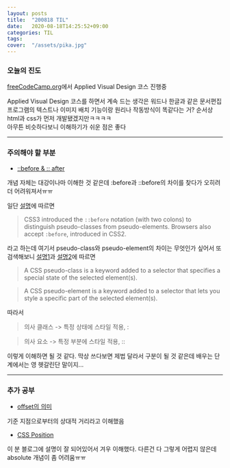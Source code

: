 ```yaml
---
layout: posts
title:  "200818 TIL"
date:   2020-08-18T14:25:52+09:00
categories: TIL
tags:	
cover:  "/assets/pika.jpg"
---
```


<h3>오늘의 진도</h3>

[freeCodeCamp.org](https://www.freecodecamp.org/)에서 Applied Visual Design 코스 진행중

Applied Visual Design 코스를 하면서 계속 드는 생각은 워드나 한글과 같은 문서편집 프로그램의 텍스트나 이미지 배치 기능이랑 원리나 작동방식이 똑같다는 거? 순서상 html과 css가 먼저 개발됐겠지만ㅋㅋㅋㅋ
<br>아무튼 비슷하다보니 이해하기가 쉬운 점은 좋다

<hr>

<h3>주의해야 할 부분</h3>

 - [::before & :: after](https://www.freecodecamp.org/learn/responsive-web-design/applied-visual-design/create-a-more-complex-shape-using-css-and-html)

개념 자체는 대강이나마 이해한 것 같은데 :before과 ::before의 차이를 찾다가 오히려 더 어려워져서ㅠㅠ

일단 [설명](https://developer.mozilla.org/en-US/docs/Web/CSS/::before)에 따르면 
>CSS3 introduced the ```::before``` notation (with two colons) to distinguish pseudo-classes from pseudo-elements. Browsers also accept ```:before```, introduced in CSS2.

라고 하는데 여기서 pseudo-class와 pseudo-element의 차이는 무엇인가 싶어서 또 검색해보니 [설명1](https://developer.mozilla.org/en-US/docs/Web/CSS/Pseudo-classes)과 [설명2](https://developer.mozilla.org/en-US/docs/Web/CSS/Pseudo-classes)에 따르면

>A CSS pseudo-class is a keyword added to a selector that specifies a special state of the selected element(s).

>A CSS pseudo-element is a keyword added to a selector that lets you style a specific part of the selected element(s).

따라서
>의사 클래스 -> 특정 상태에 스타일 적용, : 

>의사 요소 -> 특정 부분에 스타일 적용, ::

이렇게 이해하면 될 것 같다. 막상 쓰다보면 제법 달라서 구분이 될 것 같은데 배우는 단계에서는 영 헷갈린단 말이지...

<hr>

 <h3>추가 공부</h3>
 
 - [offset의 의미](https://ko.wikipedia.org/wiki/%EC%98%A4%ED%94%84%EC%85%8B_(%EC%BB%B4%ED%93%A8%ED%84%B0_%EA%B3%BC%ED%95%99))

기준 지점으로부터의 상대적 거리라고 이해했음

 - [CSS Position](https://victorydntmd.tistory.com/185)

이 분 블로그에 설명이 잘 되어있어서 겨우 이해했다. 다른건 다 그렇게 어렵지 않은데 absolute 개념이 좀 어려움ㅠㅠ